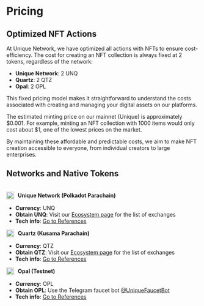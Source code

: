 # Pricing

## Optimized NFT Actions

At Unique Network, we have optimized all actions with NFTs to ensure cost-efficiency. The cost for creating an NFT collection is always fixed at 2 tokens, regardless of the network:

- **Unique Network**: 2 UNQ
- **Quartz**: 2 QTZ
- **Opal**: 2 OPL

This fixed pricing model makes it straightforward to understand the costs associated with creating and managing your digital assets on our platforms. 

The estimated minting price on our mainnet (Unique) is approximately $0.001. For example, minting an NFT collection with 1000 items would only cost about $1, one of the lowest prices on the market.

By maintaining these affordable and predictable costs, we aim to make NFT creation accessible to everyone, from individual creators to large enterprises.

## Networks and Native Tokens

<br>

<div style="display: flex; align-items: center; margin-bottom: 10px;">
  <img src="https://ipfs.unique.network/ipfs/QmbJ7CGZ2GxWMp7s6jy71UGzRsMe4w3KANKXDAExYWdaFR" alt="Unique Network Logo" width="20" height="20" style="margin-right: 10px;">
  <strong>Unique Network (Polkadot Parachain)</strong>
</div>

- **Currency**: UNQ 
- **Obtain UNQ**: Visit our [Ecosystem page](https://unique.network/ecosystem/#dex) for the list of exchanges
- **Tech info**: [Go to References](https://docs.unique.network/reference/#unique-polkadot-parachain)

<div style="display: flex; align-items: center; margin-bottom: 10px;">
  <img src="https://ipfs.unique.network/ipfs/QmaGPdccULQEFcCGxzstnmE8THfac2kSiGwvWRAiaRq4dp" alt="Quartz logo" width="20" height="20" style="margin-right: 10px;">
  <strong>Quartz (Kusama Parachain)</strong>
</div>

- **Currency**: QTZ
- **Obtain QTZ**: Visit our [Ecosystem page](https://unique.network/ecosystem/#dex) for the list of exchanges
- **Tech info**: [Go to References](https://docs.unique.network/reference/#unique-polkadot-parachain)

<div style="display: flex; align-items: center; margin-bottom: 10px;">
  <img src="https://ipfs.unique.network/ipfs/QmYJDpmWyjDa3H6BxweFmQXk4fU8b1GU7M9EqYcaUNvXzc" alt="Opal" width="20" height="20" style="margin-right: 10px;">
  <strong>Opal (Testnet)</strong>
</div>

- **Currency**: OPL 
- **Obtain OPL**: Use the Telegram faucet bot [@UniqueFaucetBot](https://t.me/UniqueFaucetBot)
- **Tech info**: [Go to References](https://docs.unique.network/reference/#unique-polkadot-parachain)

